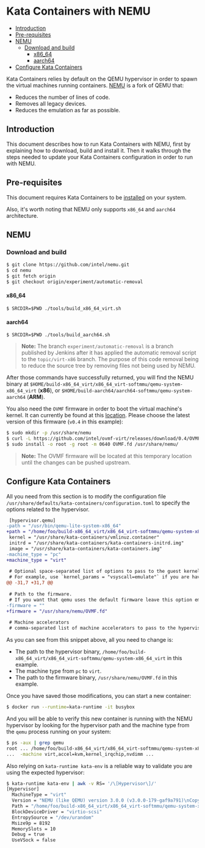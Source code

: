
# Kata Containers with NEMU

* [Introduction](#introduction)
* [Pre-requisites](#pre-requisites)
* [NEMU](#nemu)
    * [Download and build](#download-and-build)
        * [x86_64](#x86-64)
        * [aarch64](#aarch64)
* [Configure Kata Containers](#configure-kata-containers)

Kata Containers relies by default on the QEMU hypervisor in order to spawn the virtual machines running containers. [NEMU](https://github.com/intel/nemu) is a fork of QEMU that:
- Reduces the number of lines of code.
- Removes all legacy devices.
- Reduces the emulation as far as possible.

## Introduction

This document describes how to run Kata Containers with NEMU, first by explaining how to download, build and install it. Then it walks through the steps needed to update your Kata Containers configuration in order to run with NEMU. 

## Pre-requisites
This document requires Kata Containers to be [installed](https://github.com/kata-containers/documentation/blob/master/install/README.md) on your system.

Also, it's worth noting that NEMU only supports `x86_64` and `aarch64` architecture.

## NEMU

### Download and build

```bash
$ git clone https://github.com/intel/nemu.git
$ cd nemu
$ git fetch origin
$ git checkout origin/experiment/automatic-removal
```
#### x86_64
```
$ SRCDIR=$PWD ./tools/build_x86_64_virt.sh
```
#### aarch64
```
$ SRCDIR=$PWD ./tools/build_aarch64.sh
```

> **Note:** The branch `experiment/automatic-removal` is a branch published by Jenkins after it has applied the automatic removal script to the `topic/virt-x86` branch. The purpose of this code removal being to reduce the source tree by removing files not being used by NEMU.

After those commands have successfully returned, you will find the NEMU binary at `$HOME/build-x86_64_virt/x86_64_virt-softmmu/qemu-system-x86_64_virt` (__x86__), or `$HOME/build-aarch64/aarch64-softmmu/qemu-system-aarch64` (__ARM__).

You also need the `OVMF` firmware in order to boot the virtual machine's kernel. It can currently be found at this [location](https://github.com/intel/ovmf-virt/releases). Please choose the latest version of this firmware (`v0.4` in this example):
```bash
$ sudo mkdir -p /usr/share/nemu
$ curl -L https://github.com/intel/ovmf-virt/releases/download/0.4/OVMF.fd
$ sudo install -o root -g root -m 0640 OVMF.fd /usr/share/nemu/
```
> **Note:** The OVMF firmware will be located at this temporary location until the changes can be pushed upstream.


## Configure Kata Containers
All you need from this section is to modify the configuration file `/usr/share/defaults/kata-containers/configuration.toml` to specify the options related to the hypervisor.


```diff
 [hypervisor.qemu]
-path = "/usr/bin/qemu-lite-system-x86_64"
+path = "/home/foo/build-x86_64_virt/x86_64_virt-softmmu/qemu-system-x86_64_virt"
 kernel = "/usr/share/kata-containers/vmlinuz.container"
 initrd = "/usr/share/kata-containers/kata-containers-initrd.img"
 image = "/usr/share/kata-containers/kata-containers.img"
-machine_type = "pc"
+machine_type = "virt"
 
 # Optional space-separated list of options to pass to the guest kernel.
 # For example, use `kernel_params = "vsyscall=emulate"` if you are having
@@ -31,7 +31,7 @@
 
 # Path to the firmware.
 # If you want that qemu uses the default firmware leave this option empty
-firmware = ""
+firmware = "/usr/share/nemu/OVMF.fd"
 
 # Machine accelerators
 # comma-separated list of machine accelerators to pass to the hypervisor.
```

As you can see from this snippet above, all you need to change is:
- The path to the hypervisor binary, `/home/foo/build-x86_64_virt/x86_64_virt-softmmu/qemu-system-x86_64_virt` in this example.
- The machine type from `pc` to `virt`.
- The path to the firmware binary, `/usr/share/nemu/OVMF.fd` in this example.

Once you have saved those modifications, you can start a new container:
```bash
$ docker run --runtime=kata-runtime -it busybox
```
And you will be able to verify this new container is running with the NEMU hypervisor by looking for the hypervisor path and the machine type from the `qemu` process running on your system:
```bash
$ ps -aux | grep qemu
root ... /home/foo/build-x86_64_virt/x86_64_virt-softmmu/qemu-system-x86_64_virt
...  -machine virt,accel=kvm,kernel_irqchip,nvdimm ...
```

Also relying on `kata-runtime kata-env` is a reliable way to validate you are using the expected hypervisor:
```bash
$ kata-runtime kata-env | awk -v RS= '/\[Hypervisor\]/'
[Hypervisor]
  MachineType = "virt"
  Version = "NEMU (like QEMU) version 3.0.0 (v3.0.0-179-gaf9a791)\nCopyright (c) 2003-2017 Fabrice Bellard and the QEMU Project developers"
  Path = "/home/foo/build-x86_64_virt/x86_64_virt-softmmu/qemu-system-x86_64_virt"
  BlockDeviceDriver = "virtio-scsi"
  EntropySource = "/dev/urandom"
  Msize9p = 8192
  MemorySlots = 10
  Debug = true
  UseVSock = false
```
